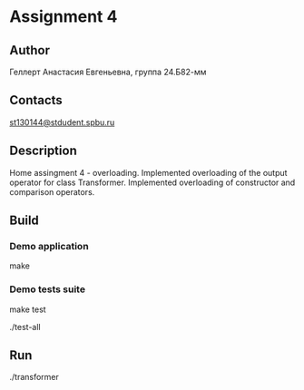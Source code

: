# Assignment 4
## Author
Геллерт Анастасия Евгеньевна, группа 24.Б82-мм
## Contacts
st130144@stdudent.spbu.ru


## Description
Home assingment 4 - overloading. 
Implemented overloading of the output operator for class Transformer. Implemented overloading of constructor and comparison operators.

## Build
### Demo application
make
### Demo tests suite
make test

./test-all

## Run
./transformer
